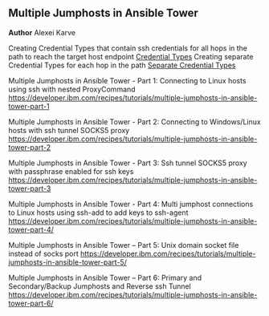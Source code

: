 Multiple Jumphosts in Ansible Tower
-----------------------------------

**Author** Alexei Karve

Creating Credential Types that contain ssh credentials for all hops in the path to reach the target host endpoint [Credential Types](Credentials.md)
Creating separate Credential Types for each hop in the path [Separate Credential Types](SeparateCredentials.md)

Multiple Jumphosts in Ansible Tower - Part 1: Connecting to Linux hosts using ssh with nested ProxyCommand https://developer.ibm.com/recipes/tutorials/multiple-jumphosts-in-ansible-tower-part-1

Multiple Jumphosts in Ansible Tower - Part 2: Connecting to Windows/Linux hosts with ssh tunnel SOCKS5 proxy https://developer.ibm.com/recipes/tutorials/multiple-jumphosts-in-ansible-tower-part-2

Multiple Jumphosts in Ansible Tower - Part 3: Ssh tunnel SOCKS5 proxy with passphrase enabled for ssh keys https://developer.ibm.com/recipes/tutorials/multiple-jumphosts-in-ansible-tower-part-3

Multiple Jumphosts in Ansible Tower - Part 4: Multi jumphost connections to Linux hosts using ssh-add to add keys to ssh-agent https://developer.ibm.com/recipes/tutorials/multiple-jumphosts-in-ansible-tower-part-4/

Multiple Jumphosts in Ansible Tower – Part 5: Unix domain socket file instead of socks port https://developer.ibm.com/recipes/tutorials/multiple-jumphosts-in-ansible-tower-part-5/

Multiple Jumphosts in Ansible Tower – Part 6: Primary and Secondary/Backup Jumphosts and Reverse ssh Tunnel https://developer.ibm.com/recipes/tutorials/multiple-jumphosts-in-ansible-tower-part-6/
